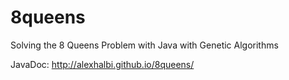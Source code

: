 8queens
=======

Solving the 8 Queens Problem with Java with Genetic Algorithms

JavaDoc:
http://alexhalbi.github.io/8queens/
